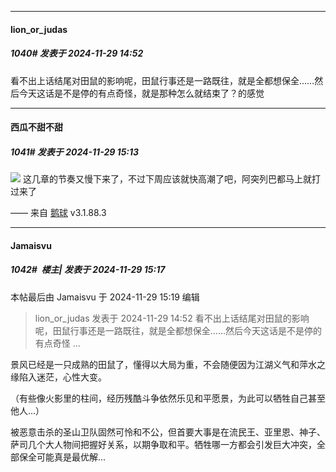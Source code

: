 ﻿
*****

####  lion_or_judas  
##### 1040#       发表于 2024-11-29 14:52

看不出上话结尾对田鼠的影响呢，田鼠行事还是一路既往，就是全都想保全……然后今天这话是不是停的有点奇怪，就是那种怎么就结束了？的感觉


*****

####  西瓜不甜不甜  
##### 1041#       发表于 2024-11-29 15:13

<img src="https://static.saraba1st.com/image/smiley/face2017/001.png" referrerpolicy="no-referrer"> 这几章的节奏又慢下来了，不过下周应该就快高潮了吧，阿突列巴都马上就打过来了

—— 来自 [鹅球](https://www.pgyer.com/GcUxKd4w) v3.1.88.3


*****

####  Jamaisvu  
##### 1042#         楼主| 发表于 2024-11-29 15:17

 本帖最后由 Jamaisvu 于 2024-11-29 15:19 编辑 
<blockquote>lion_or_judas 发表于 2024-11-29 14:52
看不出上话结尾对田鼠的影响呢，田鼠行事还是一路既往，就是全都想保全……然后今天这话是不是停的有点奇怪 ...</blockquote>

景风已经是一只成熟的田鼠了，懂得以大局为重，不会随便因为江湖义气和萍水之缘陷入迷茫，心性大变。

（有些像火影里的柱间，经历残酷斗争依然乐见和平愿景，为此可以牺牲自己甚至他人...）

被恶意击杀的圣山卫队固然可怜和不公，但首要大事是在流民王、亚里恩、神子、萨司几个大人物间把握好关系，以期争取和平。牺牲哪一方都会引发巨大冲突，全部保全可能真是最优解...

